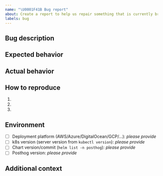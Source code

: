 ```yaml
---
name: "\U0001F41B Bug report"
about: Create a report to help us repair something that is currently broken
labels: bug
---
```


## Bug description
<!-- Use this section to clearly and concisely describe the bug. -->

## Expected behavior
<!-- Tell us what you thought would happen. -->

## Actual behavior
<!-- Tell us what actually happens. -->

## How to reproduce
<!-- Use this section to describe the steps that a user would take to experience this bug. -->
1.
2.
3.

## Environment
<!--
Tell us a little about your environment.
Please include information about how you installed or updated
-->

- [ ] Deployment platform (AWS/Azure/DigitalOcean/GCP/...): _please provide_
- [ ] k8s version (server version from `kubectl version`): _please provide_
- [ ] Chart version/commit (`helm list -n posthog`): _please provide_
- [ ] Posthog version: _please provide_

## Additional context
<!-- Add any relevant additional information here, if any -->
